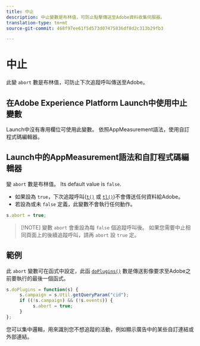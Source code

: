 ```yaml
---
title: 中止
description: 中止變數是布林值，可防止點擊傳送至Adobe資料收集伺服器。
translation-type: tm+mt
source-git-commit: 468f97ee61f5d573d07475836df8d2c313b29fb3

---
```



# 中止

此變 `abort` 數是布林值，可防止下次追蹤呼叫傳送至Adobe。

## 在Adobe Experience Platform Launch中使用中止變數

Launch中沒有專用欄位可使用此變數。 依照AppMeasurement語法，使用自訂程式碼編輯器。

## Launch中的AppMeasurement語法和自訂程式碼編輯器

變 `abort` 數是布林值。 Its default value is `false`.

* 如果設為 `true`，下次追蹤呼叫([`t()`](../functions/t-method.md) 或 [`tl()`](../functions/tl-method.md))不會傳送任何資料給Adobe。
* 若設為或未 `false` 定義，此變數不會執行任何動作。

```js
s.abort = true;
```

> [!NOTE] 變數 `abort` 會重設為每 `false` 個追蹤呼叫後。 如果您需要中止相同頁面上的後續追蹤呼叫，請再 `abort` 設 `true` 定。

## 範例

此 `abort` 變數可在函式中設定，此函 [`doPlugins()`](../functions/doplugins.md) 數是傳送影像要求至Adobe之前要執行的最後一個函式。

```js
s.doPlugins = function(s) {
     s.campaign = s.Util.getQueryParam("cid");
     if ((!s.campaign) && (!s.events)) {
          s.abort = true;
     }
};
```

您可以集中邏輯，用來識別您不想追蹤的活動，例如顯示廣告中的某些自訂連結或外部連結。
